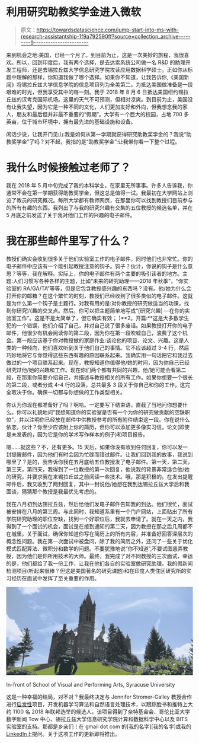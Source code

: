 # 利用研究助教奖学金进入微软

> 原文：<https://towardsdatascience.com/jump-start-into-ms-with-research-assistantship-1f9a792590ff?source=collection_archive---------9----------------------->

来到机会之地:美国，已经一个月了。到目前为止，这是一次美妙的旅程，我很喜欢。所以，回到印度后，我有两个选择，是去达索系统公司做一名 R&D 的助理开发工程师，还是去锡拉丘兹大学信息研究学院攻读应用数据科学硕士。正如你从标题中理解的那样，你知道我做了哪个选择。如果你不知道，让我告诉你,《美国新闻》将锡拉丘兹大学信息学院的信息项目列为全美第二。为抵达美国做准备是一段艰难的时光，但我享受其中的每一刻。我于 2018 年 8 月 6 日抵达美国纽约锡拉丘兹的汉考克国际机场。这里的天气不可预测，但相对凉爽。到目前为止，美国没有让我失望，因为它是一种不同的文化，人们更加友好和外向，但我想念我的家人，朋友和最后但并非最不重要的“假期”。大学有一个巨大的校园，占地 700 多英亩，位于城市环境中，拥有最先进的基础设施和设备。

闲话少说，让我开门见山:我是如何从第一学期就获得研究助教奖学金的？我说“助教奖学金”了吗？对不起，我指的是“助教奖学金”:让我带你看一下整个过程。

# 我什么时候接触过老师了？

我在 2018 年 5 月中旬完成了我的本科学业，在家里无所事事。许多人告诉我，你通常不会在第一学期获得助教奖学金，但这总是值得一试。我最初在大学网站上浏览了教员的研究概况。每所大学都有教师网页，在那里你可以找到教授们目前参与的所有有趣的东西。我列出了与我的研究兴趣有交集的五位教授的候选名单，并在 5 月底之前发送了关于我对他们工作的兴趣的电子邮件。

# 我在那些邮件里写了什么？

教授们确实会收到很多关于他们实验室工作的电子邮件，同时他们也非常忙。你的电子邮件中应该有一个能引起教授注意的钩子。钩子？伙计，你说的钩子是什么意思？等等，我在解释。实际上，你的电子邮件有两个主要的吸引读者的地方。主题:人们习惯写各种各样的主题，比如“未来的研究助理——2018 年秋季”，“你实验室的 RA/GA/TA”等等，但是它包含教授感兴趣的东西吗？没有。他/她为什么会打开你的邮箱？在这个繁忙的时刻，教授们已经收到了很多类似的电子邮件。这就是为什么第一个钩子是主题行。对我有用的是:对你教授的研究做适当的功课，找到你研究兴趣的交叉点。然后，你可以把主题简单地写成“[研究兴趣] —在你的实验室工作”。这是不是太简单了，但它确实有效；
)**2。开篇:**这是大多数学生犯的一个错误，他们介绍了自己，并对自己说了很多废话。如果教授打开你的电子邮件，他很少有机会阅读你的第二段，因为你在第一段吹嘘自己，浪费了这个机会。第一段应该基于你对教授做的家庭作业:谈论他的项目、论文、兴趣。这是人类的一种倾向，他们喜欢听到关于他们自己的事情。它不应该超过 3-4 行，然后巧妙地将它与你觉得这些东西有趣的原因联系起来。我确实用一句话把它和我过去做过的一个项目联系起来。现在，教授知道你值得他/她的时间，因为你自己已经研究过他/她的兴趣和工作。现在你们两个都有共同的兴趣，他/她可能会看第二段，在那里你简要介绍自己，并描述与教授相关的所有工作。如果你想要一个很长的第二段，或者分成 4-4 行的段落，总共最多 3 段关于你自己和你的工作，这完全取决于你。确保一切都与你想做的工作类型相关。

你认为你现在都准备好了吗？啊哈。一定要写下结束语，直截了当地问你想要什么。你可以礼貌地问“我想知道你的实验室是否有一个为你的研究做贡献的空缺职位”，并以注明你已经放在邮件中供教授参考的所有附件结束这一段。你在说什么依恋，伙计？你至少应该附上你的简历，但你可以添加更多像实习信，论文(即使是未发表的，因为它是你的学术写作样本的例子)和项目报告。

嗯……就这些？不，还有更多。15 天后，如果你没有收到任何回复，你可以发一封提醒邮件，因为他们有时会因为忙碌而错过邮件。让我们回到我的故事，我说到哪里了？是的，我告诉你我在五月底给五位教授发了电子邮件。第一天，第二天，第三天，第四天，我得到了一位教授的第一次回复，他说我的背景非常适合他/她的研究，并要求我在来锡拉丘兹之前阅读一些技术。哦，那是积极的。在发出提醒邮件后，我又收到了两封回复，其中一封说他/她想在我到达锡拉丘兹大学后和我面谈，猜猜那个教授是我最优先考虑的。

我在八月初到达锡拉丘兹，然后给他们发电子邮件告知我的到达。他们很忙，面试被安排在八月的第三周。与此同时，我知道系里有一个门户网站，上面贴出了所有学院研究助理的职位空缺，找到一个好职位后，我就去申请了。就在一天之内，我得到了一个面试的机会，面试是在接到通知的第二天，因为教授在那之后几周都不在城里。关于面试，确保你知道你写在简历上的所有内容，并准备好回答深层次的概念性问题。我在第一次面试中被盘问，除了我的简历之外，还问了一些关于优化模式匹配算法、微积分和数学的问题。不要犹豫地说“你不知道”,不要试图愚弄教授，因为他们是你所用技术的大师。最终，我完成了对不同教授的三次面试，幸运的是，他们都给了我一份工作，让我在他们各自的实验室做研究助理。我的假新闻检测项目(听起来很棒？但这是美国著名的研究课题)和在印度人类住区研究所的实习经历在面试中发挥了至关重要的作用。

![](img/728a6321f82384c64db58953fa7f7684.png)

In-front of School of Visual and Performing Arts, Syracuse University

这是一种幸福的结局，对不对？我最终决定与 Jennifer Stromer-Galley 教授合作进行[启发性](http://illuminating.ischool.syr.edu)项目，开发机器学习算法和自然语言处理技术，以跟踪脸书和推特上大约 1100 名 2018 年联邦选举的候选人。该项目得到了奈特基金会、哥伦比亚大学数字新闻 Tow 中心、锡拉丘兹大学信息研究学院计算和数据科学中心以及 BITS 实验室的支持。那都是乡亲们！在 gmail dot com 的[我的名字][我的名字]或我的[LinkedIn](https://www.linkedin.com/in/jkachhadia)上提问。关于这项工作的更新即将推出。